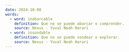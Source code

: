 ```yaml
---
date: 2024-10-08
words:
  - word: inabarcable
    definition: Que no se puede abarcar o comprender.
    source: Nexus - Yuval Noah Harari 
  - word: insondable
    definition: Que no se puede sondear o explorar.
    source: Nexus - Yuval Noah Harari 
---
```

